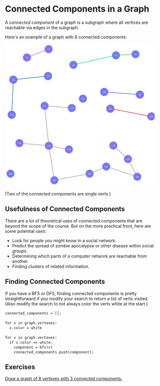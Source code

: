 # Connected Components in a Graph

A _connected component_ of a graph is a subgraph where all vertices are
reachable via edges in the subgraph.

Here's an example of a graph with 8 connected components:

![Connected Components](img/connected-components.png)

(Two of the connected components are single verts.)

## Usefulness of Connected Components

There are a lot of theoretical uses of connected components that are beyond the scope of the course. But on the more practical front, here are some potential uses:

* Look for people you might know in a social network.
* Predict the spread of zombie apocalypse or other disease within social groups.
* Determining which parts of a computer network are reachable from another.
* Finding clusters of related information.

## Finding Connected Components

If you have a BFS or DFS, finding connected components is pretty
straightforward if you modify your search to return a list of verts
visited. (Also modify the search to not always color the verts white at
the start.)

```pseudocode
connected_components = [];

for v in graph.vertexes:
  v.color = white

for v in graph.vertexes:
  if v.color == white:
    component = bfs(v)
	connected_components.push(component);
```

## Exercises

[Draw a graph of 8 vertexes with 3 connected components.](components.png)